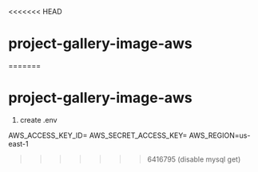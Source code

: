 <<<<<<< HEAD
# project-gallery-image-aws
=======
# project-gallery-image-aws

1. create .env

AWS_ACCESS_KEY_ID=
AWS_SECRET_ACCESS_KEY=
AWS_REGION=us-east-1
>>>>>>> 6416795 (disable mysql get)

